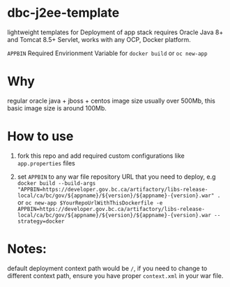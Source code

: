 # dbc-j2ee-template
lightweight templates for Deployment of app stack requires Oracle Java 8+ and Tomcat 8.5+ Servlet, works with any OCP, Docker platform.

`APPBIN` Required Envirionment Variable for `docker build` or `oc new-app`

# Why 
regular oracle java + jboss + centos image size usually over 500Mb, this basic image size is around 100Mb.

# How to use
1. fork this repo and add required custom configurations like `app.properties` files

2. set `APPBIN` to any war file repository URL that you need to deploy, e.g 
 ```docker build --build-args "APPBIN=https://developer.gov.bc.ca/artifactory/libs-release-local/ca/bc/gov/${appname}/${version}/${appname}-{version}.war" .```
 or
 ```oc new-app $YourRepoUrlWithThisDockerfile -e APPBIN=https://developer.gov.bc.ca/artifactory/libs-release-local/ca/bc/gov/${appname}/${version}/${appname}-{version}.war --strategy=docker```
 
# Notes:
 default deployment context path would be `/`, if you need to change to different context path, ensure you have proper `context.xml` in your war file.
